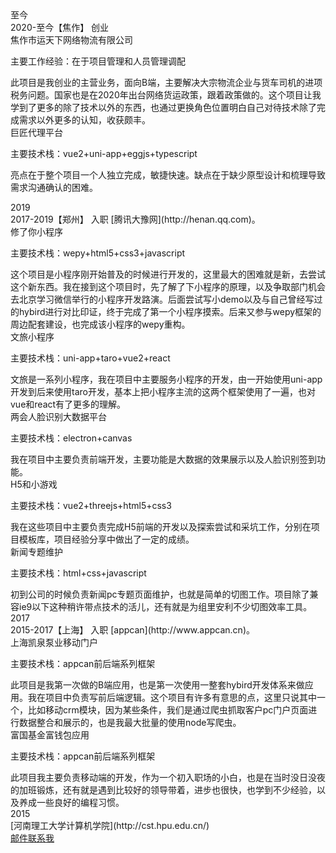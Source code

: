 
<!--startprint-->
<div class="cu-timeline bg-gray shadow-blur">
    <div class="cu-time text-purple">至今</div>
    <div class="cu-item text-purple icon-home">
        <div class="content bg-gradual-purple shadow-blur">
            <span>2020-至今</span>【焦作】 创业
        </div>
        <div class="cu-bar bg-white">
            <div class="action sub-title">
                <span class="text-xs text-bold text-purple">焦作市运天下网络物流有限公司</span>
                <span class="bg-gradual-purple"></span>
            </div>
        </div>
        <div class="content bg-white light"  style="padding-top:0px;">
            <div class="block margin-bottom-xs padding-sm bg-purple  radius light shadow-warp">
            <p>主要工作经验：在于项目管理和人员管理调配</p>
            此项目是我创业的主营业务，面向B端，主要解决大宗物流企业与货车司机的进项税务问题。国家也是在2020年出台网络货运政策，跟着政策做的。这个项目让我学到了更多的除了技术以外的东西，也通过更换角色位置明白自己对待技术除了完成需求以外更多的认知，收获颇丰。
            </div>
        </div>
        <div class="cu-bar bg-white">
            <div class="action sub-title">
                <span class="text-xs text-bold text-purple">巨匠代理平台</span>
                <span class="bg-gradual-purple"></span>
            </div>
        </div>
        <div class="content bg-white light"  style="padding-top:0px;">
            <div class="block margin-bottom-xs padding-sm bg-purple  radius light shadow-warp">
            <p>主要技术栈：vue2+uni-app+eggjs+typescript</p>
            <p>亮点在于整个项目一个人独立完成，敏捷快速。缺点在于缺少原型设计和梳理导致需求沟通确认的困难。</p>
            </div>
        </div>
    </div>
</div>

<div class="cu-timeline bg-gray shadow-blur">
    <div class="cu-time text-orange">2019</div>
    <div class="cu-item text-orange">
        <div class="content bg-gradual-orange shadow-blur">
            <span>2017-2019</span>【郑州】 入职 [腾讯大豫网](http://henan.qq.com)。
        </div>
        <div class="cu-bar bg-white">
            <div class="action sub-title">
                <span class="text-xs text-bold text-orange">修了你小程序</span>
                <span class="bg-orange"></span>
            </div>
        </div>
        <div class="content bg-white light"  style="padding-top:0px;">
        <p>主要技术栈：wepy+html5+css3+javascript</p>
        这个项目是小程序刚开始普及的时候进行开发的，这里最大的困难就是新，去尝试这个新东西。我在接到这个项目时，先了解了下小程序的原理，以及争取部门机会去北京学习微信举行的小程序开发路演。后面尝试写小demo以及与自己曾经写过的hybird进行对比印证，终于完成了第一个小程序摸索。后来又参与wepy框架的周边配套建设，也完成该小程序的wepy重构。
        </div>
        <div class="cu-bar bg-white">
            <div class="action sub-title">
                <span class="text-xs text-bold text-orange">文旅小程序</span>
                <span class="bg-orange"></span>
            </div>
        </div>
        <div class="content bg-white light"  style="padding-top:0px;">
        <p>主要技术栈：uni-app+taro+vue2+react</p>
        文旅是一系列小程序，我在项目中主要服务小程序的开发，由一开始使用uni-app开发到后来使用taro开发，基本上把小程序主流的这两个框架使用了一遍，也对vue和react有了更多的理解。
        </div>
        <div class="cu-bar bg-white">
            <div class="action sub-title">
                <span class="text-xs text-bold text-orange">两会人脸识别大数据平台</span>
                <span class="bg-orange"></span>
            </div>
        </div>
        <div class="content bg-white light"  style="padding-top:0px;">
        <p>主要技术栈：electron+canvas</p>
        我在项目中主要负责前端开发，主要功能是大数据的效果展示以及人脸识别签到功能。
        </div>
        <div class="cu-bar bg-white">
            <div class="action sub-title">
                <span class="text-xs text-bold text-orange">H5和小游戏</span>
                <span class="bg-orange"></span>
            </div>
        </div>
        <div class="content bg-white light"  style="padding-top:0px;">
        <p>主要技术栈：vue2+threejs+html5+css3</p>
        我在这些项目中主要负责完成H5前端的开发以及探索尝试和采坑工作，分别在项目模板库，项目经验分享中做出了一定的成绩。
        </div>
        <div class="cu-bar bg-white">
            <div class="action sub-title">
                <span class="text-xs text-bold text-orange">新闻专题维护</span>
                <span class="bg-orange"></span>
            </div>
        </div>
        <div class="content bg-white light"  style="padding-top:0px;">
        <p>主要技术栈：html+css+javascript</p>
        初到公司的时候负责新闻pc专题页面维护，也就是简单的切图工作。项目除了兼容ie9以下这种稍许带点技术的活儿，还有就是为组里安利不少切图效率工具。
        </div>
        <!-- <div class="cu-bar bg-white">
            <div class="action sub-title">
                <span class="text-xs text-bold text-purple">工作经历</span>
                <span class="bg-purple"></span>
            </div>
        </div>
        <div class="content bg-white light"  style="padding-top:0px;">
            <div class="margin-bottom-xs text-center padding bg-cyan  radius light shadow-warp">
                <div class="cu-avatar-group">
                    <div class="cu-avatar round lg margin-bottom-xs">[两会](https://github.com/weiyunpeng/lh)</div>
                </div>
                <div>基于web的大数据可视化展示。其中全国两会大数据可视化为桌面应用(基于electron。摄像头控制部分使用node，通讯使用websocket)</div>
            </div>
            <div class="margin-bottom-xs text-center padding bg-cyan  radius light shadow-warp">
                <div class="cu-avatar-group">
                    <div class="cu-avatar round lg margin-bottom-xs text-sm">[新娘帮](https://github.com/weiyunpeng/xnb)</div>
                </div>
                <div>共三个版本分支可选。</div>
            </div>
            <div class="margin-bottom-xs text-center padding bg-cyan  radius light shadow-warp">
                <div class="cu-avatar-group">
                    <div class="cu-avatar round lg margin-bottom-xs text-sm">[帮你贷](http://loan.qqdayu.com)</div>
                </div>
                <div>贷款业务，该业务的web框架是基于做文旅小程序时候的mpvue框架进行改动，加入vantui,从而编译出流畅润滑的web应用。</div>
            </div>
            <div class="margin-bottom-xs text-center padding bg-cyan  radius light shadow-warp">
                <img class="cu-avatar round cu-avatar-hover" src="https://xiaochengxu-1253385854.cos.ap-chengdu.myqcloud.com/logo/trip.jpg">
                <div class="margin-top-xs">
                [腾讯智慧文旅小程序](https://itrip.qq.com)
                </div>
            </div>
            <div class="margin-bottom-xs text-center padding bg-cyan  radius light shadow-warp">
                <img class="cu-avatar round cu-avatar-hover margin-right-lg  margin-top-lg" src="https://xiaochengxu-1253385854.cos.ap-chengdu.myqcloud.com/logo/longmen_car.jpg">
                <img class="cu-avatar round cu-avatar-hover margin-top-lg" src="https://xiaochengxu-1253385854.cos.ap-chengdu.myqcloud.com/logo/qingyuan_car.jpg">
                <div class="margin-top-xs">
                停车场小程序。键盘组件已开源
                <a href="https://github.com/weiyunpeng/wxVirKeyboard" class="text-brown">原生小程序停车键盘</a>
                <a href="https://www.npmjs.com/package/mpvue-keyboard" class="text-orange">基于mpvue的停车键盘组件</a>
                </div>
            </div>
            <div class="margin-bottom-xs text-center padding bg-cyan  radius light shadow-warp">
                <img class="cu-avatar round cu-avatar-hover" src="https://xiaochengxu-1253385854.cos.ap-chengdu.myqcloud.com/logo/xiuleni.jpg">
                <div class="margin-top-xs">
                [修了你小程序，基于wepy框架开发](https://tencent.github.io/wepy)
                </div>
            </div>
            <div class="margin-bottom-xs text-center padding bg-cyan  radius light shadow-warp">
                <img class="cu-avatar round cu-avatar-hover" src="https://xiaochengxu-1253385854.cos.ap-chengdu.myqcloud.com/logo/yangche.jpg">
                <div class="margin-top-xs">
                [养车小程序，基于mpvue框架开发](http://mpvue.com/mpvue)
                </div>
            </div>
            <div class="margin-bottom-xs text-center padding bg-cyan  radius light shadow-warp">
                <div class="cu-avatar-group">
                    <div class="cu-avatar round lg margin-bottom-xs">...</div>  
                    <div class="cu-avatar round lg margin-bottom-xs">[打假](http://m.qqdyw.cn/dajia/index)</div>
                    <div class="cu-avatar round lg margin-bottom-xs">[眼](http://henan.qq.com/zt/2016/companion/index.htm)</div>
                    <div class="cu-avatar round lg margin-bottom-xs">[计](http://henan.qq.com/zt/2017/jzbjsq/index.htm)</div>
                    <div class="cu-avatar round lg margin-bottom-xs">[达康](http://henan.qq.com/zt/2017/jjgame/index.htm)</div>
                    <div class="cu-avatar round lg margin-bottom-xs">[棋](http://henan.qq.com/zt/2016/qiwang/game.htm)</div>
                    <div class="cu-avatar round lg margin-bottom-xs">[万](http://henan.qq.com/zt/2016/wss/index.htm)</div>
                    <div class="cu-avatar round lg margin-bottom-xs">[助力](http://jzb.qqdayu.com/activity/index)</div>
                    <div class="cu-avatar round lg margin-bottom-xs">[四极](https://m.qqdyw.cn/hnsj/index)</div>
                    <div class="cu-avatar round lg margin-bottom-xs">[纪委](http://m.qqdyw.cn/answer19th)</div>
                    <div class="cu-avatar round lg margin-bottom-xs">[火锅](http://henan.qq.com/zt/2018/2018huoguo/h5.htm)</div>
                </div>
                <div>网站维护和定制化PC，H5专题和h5小游戏制作</div>
            </div>
        </div> -->
    </div>
</div>

<div class="cu-timeline bg-gray shadow-blur">
    <div class="cu-time text-blue">2017</div>
    <div class="cu-item text-blue icon-evaluate_fill">
        <div class="content bg-gradual-blue shadow-blur">
            <span>2015-2017</span>【上海】 入职 [appcan](http://www.appcan.cn)。
        </div>
        <div class="cu-bar bg-white">
            <div class="action sub-title">
                <span class="text-xs text-bold text-blue">上海凯泉泵业移动门户</span>
                <span class="bg-gradual-blue"></span>
            </div>
        </div>
        <div class="content bg-white light"  style="padding-top:0px;">
            <p>主要技术栈：appcan前后端系列框架</p>
            此项目是我第一次做的B端应用，也是第一次使用一整套hybird开发体系来做应用。我在项目中负责写前后端逻辑。这个项目有许多有意思的点，这里只说其中一个，比如移动crm模块，因为某些条件，我们是通过爬虫抓取客户pc门户页面进行数据整合和展示的，也是我最大批量的使用node写爬虫。
        </div>
        <div class="cu-bar bg-white">
            <div class="action sub-title">
                <span class="text-xs text-bold text-blue">富国基金富钱包应用</span>
                <span class="bg-gradual-blue"></span>
            </div>
        </div>
        <div class="content bg-white light"  style="padding-top:0px;">
            <p>主要技术栈：appcan前后端系列框架</p>
            此项目我主要负责移动端的开发，作为一个初入职场的小白，也是在当时没日没夜的加班锻炼，还有就是遇到比较好的领导带着，进步也很快，也学到不少经验，以及养成一些良好的编程习惯。
        </div>
    </div>
</div>
<!--endprint-->

<div class="cu-timeline bg-gray">
    <div class="cu-time">2015</div>
    <div class='cu-item text-gray cur icon-noticefill'>
        <div class="content bg-grey radius shadow-warp">
        [河南理工大学计算机学院](http://cst.hpu.edu.cn/)
        </div>
    </div>
</div>
<div class="margin-tb-sm text-center">
<!-- <button class="cu-btn round bg-yellow shadow text-white margin-right-xs" type="button" onclick="doPrint()">打印</button> -->
<a class="cu-btn round bg-yellow shadow-blur" href="mailto:153967808@qq.com">邮件联系我</a>
</div>

